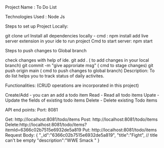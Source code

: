 Project Name : To Do List

Technologies Used : Node Js

Steps to set up Project Locally:

git clone url
Install all dependencies locally - cmd : npm install
add live server extension in your ide to run project
Cmd to start server: npm start

Steps to push changes to Global branch

check changes with help of ide.
git add . ( to add changes in your local branch)
git commit -m "give approriate msg" ( cmd to stage changes)
git push origin main ( cmd to push changes to global branch)
Description: To do list helps you to track status of daily activites.

Functionalities: (CRUD operations are incorporated in this project)

Create/Add - you can an add a todo item
Read - Read all todo items
Upate - Update the fields of existing todo items
Delete - Delete existing Todo items

API end points:
Port: 8081

Get: http://localhost:8081/todo/items
Post: http://localhost:8081/todo/items
Delete:http://localhost:8081/todo/items?itemId=6366c02b7515e6932de5a819
Put: http://localhost:8081/todo/items
Request Body:
{
    "_id":"6366c02b7515e6932de5a819",
    "title":"Fight",  // title can't be empty
    "description":"WWE Smack "
}